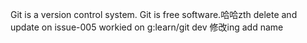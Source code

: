 Git is a version control system.
Git is free software.哈哈zth  delete and update on issue-005
workied on g:learn/git  dev 修改ing 
add name